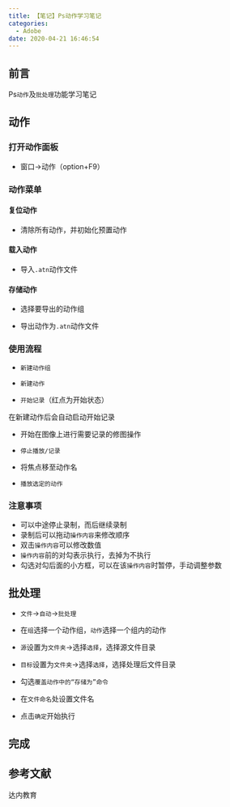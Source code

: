 ```yaml
---
title: 【笔记】Ps动作学习笔记
categories:
  - Adobe
date: 2020-04-21 16:46:54
---
```


## 前言

Ps`动作`及`批处理`功能学习笔记

<!-- more -->

## 动作

### 打开动作面板

- 窗口->动作（option+F9）

### 动作菜单

#### 复位动作

- 清除所有动作，并初始化预置动作

#### 载入动作

- 导入`.atn`动作文件

#### 存储动作

- 选择要导出的动作组

- 导出动作为`.atn`动作文件

### 使用流程

- `新建动作组`

- `新建动作`

- `开始记录`（红点为开始状态）

在新建动作后会自动启动开始记录

- 开始在图像上进行需要记录的修图操作

- `停止播放/记录`

- 将焦点移至动作名

- `播放选定的动作`

### 注意事项

- 可以中途停止录制，而后继续录制
- 录制后可以拖动`操作内容`来修改顺序
- 双击`操作内容`可以修改数值
- `操作内容`前的对勾表示执行，去掉为不执行
- 勾选对勾后面的小方框，可以在该`操作内容`时暂停，手动调整参数

## 批处理

- `文件`->`自动`->`批处理`

- 在`组`选择一个动作组，`动作`选择一个组内的动作

- `源`设置为`文件夹`->选择`选择`，选择源文件目录

- `目标`设置为`文件夹`->选择`选择`，选择处理后文件目录

- 勾选`覆盖动作中的“存储为”命令`

- 在`文件命名`处设置文件名

- 点击`确定`开始执行

## 完成

## 参考文献

达内教育

